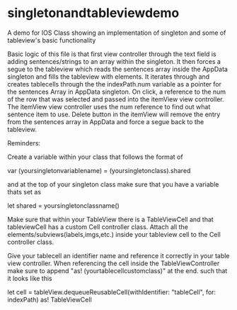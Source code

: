 # singletonandtableviewdemo
A demo for IOS Class showing an implementation of singleton and some of tableview's basic functionality


Basic logic of this file is that first view controller through the text field is adding sentences/strings to an array
within the singleton. It then forces a segue to the tableview which reads the sentences array
inside the AppData singleton and fills the tableview with elements. It iterates through and creates tablecells through 
the the indexPath.num variable as a pointer for the sentences Array in AppData singleton. On click, a reference to the num
of the row that was selected and passed into the itemView view controller. The itemView view controller uses the num reference
to find out what sentence item to use. Delete button in the itemView will remove the entry from the sentences array in AppData
and force a segue back to the tableview.


Reminders:

Create a variable within your class that follows the format of

var (yoursingletonvariablename) = (yoursingletonclass).shared

and at the top of your singleton class make sure that you have a variable thats set as

let shared = yoursingletonclassname()



Make sure that within your TableView there is a TableViewCell and that tableviewCell has a custom Cell controller class. Attach all the elements/subviews(labels,imgs,etc.) inside your tableview cell to the Cell controller class.

Give your tablecell an identifier name and reference it correctly in your table view controller.
When referencing the cell inside the TableViewController make sure to append "as! (yourtablecellcustomclass)" at the end.
such that it looks like this

let cell = tableView.dequeueReusableCell(withIdentifier: "tableCell", for: indexPath) as! TableViewCell

